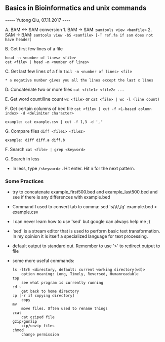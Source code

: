 ## Basics in Bioinformatics and unix commands
----- Yutong Qiu, 07.11.2017 ----

A. BAM <-> SAM conversion
	1. BAM -> SAM :`samtools view <bamfile>`
	2. SAM -> BAM: `samtools view -bS <samfile> [-T ref.fa if sam does not have header]`

B. Get first few lines of a file

	head -n <number of lines> <file>
	cat <file> | head -n <number of lines>
	
C. Get last few lines of a file
	`tail -n <number of lines> <file`
	
    * a negative number gives you all the lines except the last x lines	

D. Concatenate two or more files `cat <file1> <file2> ...`

E. Get word count/line count
	`wc <file>`
		or
	`cat <file> | wc -l (line count)`

F. Get certain columns of bed file
	`cat <file> | cut -f <1-based column index> -d <delimiter character>`
	
	example: cat example.csv | cut -f 1,3 -d ','

G. Compare files
	`diff <file1> <file2>`
	
	example: diff diff.a diff.b

F. Search
	`cat <file> | grep <keyword>`

G. Search in less
  - In less, type `/<keyword>` . Hit enter. Hit n for the next pattern.
	
### Some Practices
* try to concatenate example_first500.bed and example_last500.bed and see if there is any differences with example.bed

* Command I used to convert tab to comma:  sed 's/\t/,/g' example.bed > example.csv
* I can never learn how to use 'sed' but google can always help me ;)
* 'sed' is a stream editor that is used to perform basic text transformation. In my opinion it is itself a specialized language for text processing. 

* default output to standard out. Remember to use '>' to redirect output to file

* some more useful commands:

	```shell
	ls -ltrh <directory, default: current working directory(wd)>
		option meaning: Long, Timely, Reversed, Humanreadable
	top
		see what program is currently running
	cd ~
		get back to home directory
	cp [-r if copying directory]
		copy
	mv  
		move files. Often used to rename things
	zcat
		cat gziped file
	gzip/gunzip 
		zip/unzip files
	chmod
		change permission
	```
